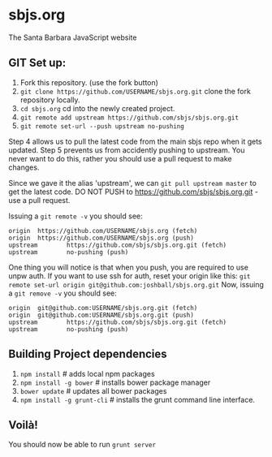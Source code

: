 # sbjs.org


The Santa Barbara JavaScript website

## GIT Set up:

1. Fork this repository. (use the fork button)
2. `git clone https://github.com/USERNAME/sbjs.org.git` clone the fork repository locally.
3. `cd sbjs.org` cd into the newly created project.
4. `git remote add upstream https://github.com/sbjs/sbjs.org.git` 
5. `git remote set-url --push upstream no-pushing`

Step 4 allows us to pull the latest code from the main sbjs repo when it gets updated.
Step 5 prevents us from accidently pushing to upstream. You never want to do this, rather you
should use a pull request to make changes.

Since we gave it the alias 'upstream', we can `git pull upstream master` to get the latest code.
DO NOT PUSH to https://github.com/sbjs/sbjs.org.git - use a pull request.

Issuing a `git remote -v` you should see:

    origin  https://github.com/USERNAME/sbjs.org (fetch)
    origin  https://github.com/USERNAME/sbjs.org (push)
    upstream        https://github.com/sbjs/sbjs.org.git (fetch)
    upstream        no-pushing (push)

One thing you will notice is that when you push, you are required to use unpw auth. If you want to use ssh for auth,
reset your origin like this:
`git remote set-url origin git@github.com:joshball/sbjs.org.git`
Now, issuing a `git remove -v` you should see:

    origin  git@github.com:USERNAME/sbjs.org.git (fetch)
    origin  git@github.com:USERNAME/sbjs.org.git (push)
    upstream        https://github.com/sbjs/sbjs.org.git (fetch)
    upstream        no-pushing (push)

## Building Project dependencies

1. `npm install` # adds local npm packages
2. `npm install -g bower` # installs bower package manager
3. `bower update` # updates all bower packages
4. `npm install -g grunt-cli` # installs the grunt command line interface.

## Voilà!

You should now be able to run `grunt server`
